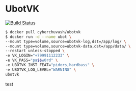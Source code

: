 # UbotVK
[![Build Status](https://travis-ci.org/cyber-chuvash/ubotvk.svg?branch=master)](https://travis-ci.org/cyber-chuvash/ubotvk)

``` bash
$ docker pull cyberchuvash/ubotvk
$ docker run -d --name ubot \
--mount type=volume,source=ubotvk-log,dst=/app/log/ \
--mount type=volume,source=ubotvk-data,dst=/app/data/ \
--restart unless-stopped \
-e VK_LOGIN="+79991112233" \
-e VK_PASS="pa$$w0rd" \
-e UBOTVK_INST_FEAT="pidors,hardbass" \
-e UBOTVK_LOG_LEVEL="WARNING" \
ubotvk
```

test
